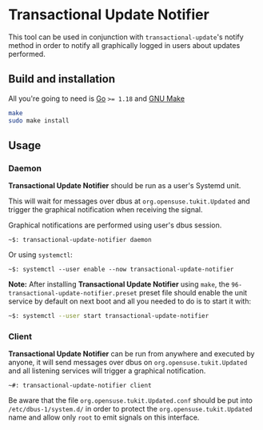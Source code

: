 # Transactional Update Notifier

This tool can be used in conjunction with `transactional-update`'s notify method in
order to notify all graphically logged in users about updates performed.

## Build and installation

All you're going to need is [Go](https://go.dev/) `>= 1.18` and
[GNU Make](https://www.gnu.org/software/make/)

``` bash
make
sudo make install
```

## Usage

### Daemon

**Transactional Update Notifier** should be run as a user's Systemd unit. 

This will wait for messages over dbus at `org.opensuse.tukit.Updated` and trigger the graphical
notification when receiving the signal.

Graphical notifications are performed using user's dbus session.

``` console
~$: transactional-update-notifier daemon
```

Or using `systemctl`:

``` console
~$: systemctl --user enable --now transactional-update-notifier
```

**Note:** After installing **Transactional Update Notifier** using `make`, the
`96-transactional-update-notifier.preset` preset file should enable the unit
service by default on next boot and all you needed to do is to start it with:

``` bash
~$: systemctl --user start transactional-update-notifier
```

### Client

**Transactional Update Notifier** can be run from anywhere and executed by anyone,
it will send messages over dbus on `org.opensuse.tukit.Updated` and all listening services
will trigger a graphical notification.

``` console
~#: transactional-update-notifier client
```

Be aware that the file `org.opensuse.tukit.Updated.conf` should be put into `/etc/dbus-1/system.d/` in
order to protect the `org.opensuse.tukit.Updated` name and allow only `root` to emit signals on this
interface.
